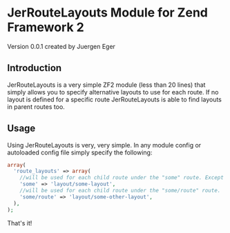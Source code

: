 JerRouteLayouts Module for Zend Framework 2
===============

Version 0.0.1 created by Juergen Eger

Introduction
---------------
JerRouteLayouts is a very simple ZF2 module (less than 20 lines) that simply allows you to specify alternative layouts to use for each route.
If no layout is defined for a specific route JerRouteLayouts is able to find layouts in parent routes too.

Usage
---------------
Using JerRouteLayouts is very, very simple. In any module config or autoloaded config file simply specify the following:

```php
array(
  'route_layouts' => array(
    //will be used for each child route under the "some" route. Except for the defined "some/route" route
    'some' => 'layout/some-layout',
    //will be used for each child route under the "some/route" route.
    'some/route' => 'layout/some-other-layout',
  ),
);
```

That's it!
